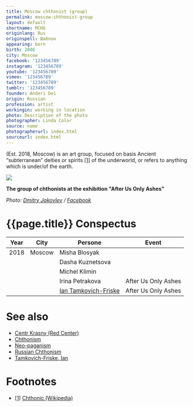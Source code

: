 ```yaml
---
title: Moscow сhthonist (group)
permalink: moscow-chthonist-group
layout: default
shortname: MCHG
originlang: Rus
originspell: Шаблон
appearing: born
birth: 2006
city: Moscow
facebook: '123456789'
instagram: '123456789'
youtube: '123456789'
vimeo: '123456789'
twitter: '123456789'
tumblr: '123456789'
founder: Anderi Dei
origin: Russian
profession: artist
workingin: working in location
photo: Description of the photo
photographer: Linda Color
source: name
photographerurl: index.html
sourceurl: index.html
---
```

(Est. 2018, Moscow) is an art group, focused on basis Ancient “subterranean” deities or spirits <span id="a1">[\[1\]](#f1)</span> of the underworld, or refers to anything which is under/of the earth.

![](/encyclopedia/images/moscow-chthonists-1.jpg)

**The group of chthonists at the exhibition "After Us Only Ashes"**

*Photo: [Dmitry Jakovlev](jakovlev-dmitry-visual-artist) / [Facebook](https://www.facebook.com/dmitry.yakovlev/about?lst=100008481991414%3A714859555%3A1525429921)*

# {{page.title}} Conspectus

|Year|City|Persone|Event|
|-|-|-|-|
|2018|Moscow|Misha Blosyak||
|||Dasha Kuznetsova||
|||Michel Klimin||
|||Irina Petrakova|After Us Only Ashes|
|||[Ian Tamkovich-Friske](tamkovich-friske-ian)|After Us Only Ashes|


# See also

+ [Centr Krasny (Red Center)](centr-krasny)
+ [Chthonism](chthonism)
+ [Neo-paganism](neo-paganism)
+ [Russian Chthonism](russian-chthonism)
+ [Tamkovich-Friske, Ian](tamkovich-friske-ian)

# Footnotes

+ [[1]](#a1) <span id="f1"></span> [Chthonic (Wikipedia)](https://en.wikipedia.org/wiki/Chthonic)

